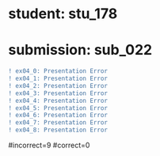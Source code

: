 # student: stu_178
# submission: sub_022

```diff
! ex04_0: Presentation Error
! ex04_1: Presentation Error
! ex04_2: Presentation Error
! ex04_3: Presentation Error
! ex04_4: Presentation Error
! ex04_5: Presentation Error
! ex04_6: Presentation Error
! ex04_7: Presentation Error
! ex04_8: Presentation Error
```
#incorrect=9
#correct=0

